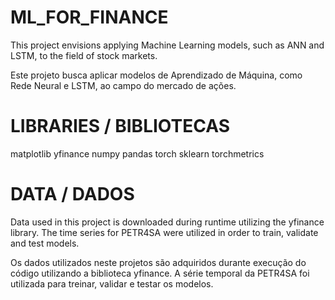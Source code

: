 # ML_FOR_FINANCE
This project envisions applying Machine Learning models, such as ANN and LSTM, to the field of stock markets.

Este projeto busca aplicar modelos de Aprendizado de Máquina, como Rede Neural e LSTM, ao campo do mercado de ações.

# LIBRARIES / BIBLIOTECAS
matplotlib
yfinance
numpy
pandas
torch
sklearn
torchmetrics

# DATA / DADOS
Data used in this project is downloaded during runtime utilizing the yfinance library.
The time series for PETR4SA were utilized in order to train, validate and test models.

Os dados utilizados neste projetos são adquiridos durante execução do código utilizando a biblioteca yfinance.
A série temporal da PETR4SA foi utilizada para treinar, validar e testar os modelos.